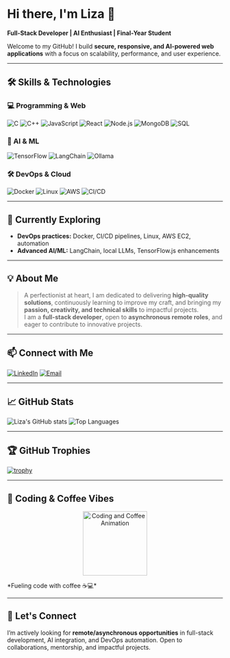 # Hi there, I'm Liza 👋
**Full-Stack Developer | AI Enthusiast | Final-Year Student**  

Welcome to my GitHub! I build **secure, responsive, and AI-powered web applications** with a focus on scalability, performance, and user experience.

---

## 🛠️ Skills & Technologies

### 💻 Programming & Web
![C](https://img.shields.io/badge/C-00599C?style=for-the-badge&logo=c&logoColor=white)
![C++](https://img.shields.io/badge/C++-00599C?style=for-the-badge&logo=c%2B%2B&logoColor=white)
![JavaScript](https://img.shields.io/badge/JavaScript-F7DF1E?style=for-the-badge&logo=javascript&logoColor=black)
![React](https://img.shields.io/badge/React-61DAFB?style=for-the-badge&logo=react&logoColor=black)
![Node.js](https://img.shields.io/badge/Node.js-339933?style=for-the-badge&logo=node.js&logoColor=white)
![MongoDB](https://img.shields.io/badge/MongoDB-47A248?style=for-the-badge&logo=mongodb&logoColor=white)
![SQL](https://img.shields.io/badge/SQL-00758F?style=for-the-badge&logo=mysql&logoColor=white)

### 🤖 AI & ML
![TensorFlow](https://img.shields.io/badge/TensorFlow-FF6F00?style=for-the-badge&logo=tensorflow&logoColor=white)
![LangChain](https://img.shields.io/badge/LangChain-000000?style=for-the-badge&logo=python&logoColor=white)
![Ollama](https://img.shields.io/badge/Ollama-008080?style=for-the-badge&logo=python&logoColor=white)

### 🛠️ DevOps & Cloud
![Docker](https://img.shields.io/badge/Docker-2496ED?style=for-the-badge&logo=docker&logoColor=white)
![Linux](https://img.shields.io/badge/Linux-FCC624?style=for-the-badge&logo=linux&logoColor=black)
![AWS](https://img.shields.io/badge/AWS-232F3E?style=for-the-badge&logo=amazon-aws&logoColor=white)
![CI/CD](https://img.shields.io/badge/CI/CD-008000?style=for-the-badge&logo=github&logoColor=white)

---

## 🌱 Currently Exploring
- **DevOps practices:** Docker, CI/CD pipelines, Linux, AWS EC2, automation  
- **Advanced AI/ML:** LangChain, local LLMs, TensorFlow.js enhancements  

---

## 💡 About Me
> A perfectionist at heart, I am dedicated to delivering **high-quality solutions**, continuously learning to improve my craft, and bringing my **passion, creativity, and technical skills** to impactful projects.  
> I am a **full-stack developer**, open to **asynchronous remote roles**, and eager to contribute to innovative projects.  

---

## 📫 Connect with Me
[![LinkedIn](https://img.shields.io/badge/LinkedIn-0A66C2?style=for-the-badge&logo=linkedin&logoColor=white)](https://www.linkedin.com/in/liza-2322a7257)
[![Email](https://img.shields.io/badge/Email-D14836?style=for-the-badge&logo=gmail&logoColor=white)](mailto:liza261204@gmail.com)

---

## 📈 GitHub Stats
![Liza's GitHub stats](https://github-readme-stats.vercel.app/api?username=Assistance26&show_icons=true&theme=tokyonight)
![Top Languages](https://github-readme-stats.vercel.app/api/top-langs/?username=Assistance26&layout=compact&theme=tokyonight)

---

## 🏆 GitHub Trophies
[![trophy](https://github-profile-trophy.vercel.app/?username=Assistance26&theme=tokyonight&row=1&column=6)](https://github.com/ryo-ma/github-profile-trophy)

---

## 💖 Coding & Coffee Vibes
<p align="center">
  <img src="https://media0.giphy.com/media/v1.Y2lkPTc5MGI3NjExOXBlMTk2dXgyM3RqcXZkdjdydDBtcWE1ZGN0dnk3Njg0N29jb2xlbCZlcD12MV9pbnRlcm5hbF9naWZfYnlfaWQmY3Q9Zw/e9BUxDjZUk6dZeicZl/giphy.gif" width="150" alt="Coding and Coffee Animation"/>
</p>
*Fueling code with coffee ☕💻*

---

## 🔗 Let's Connect
I’m actively looking for **remote/asynchronous opportunities** in full-stack development, AI integration, and DevOps automation. Open to collaborations, mentorship, and impactful projects.
